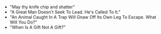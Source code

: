 - "May thy knife chip and shatter"
- "A Great Man Doesn't Seek To Lead. He's Called To 
It."
- "An Animal Caught In A Trap Will Gnaw Off Its Own 
Leg To Escape. What Will You Do?"
- "When Is A Gift Not A Gift?"

